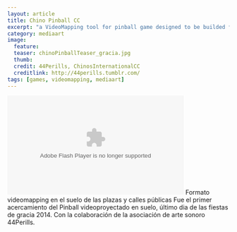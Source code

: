 ```yaml
---
layout: article
title: Chino Pinball CC 
excerpt: "a VideoMapping tool for pinball game designed to be builded for anyone anywhere"
category: mediaart
image: 
  feature: 
  teaser: chinoPinballTeaser_gracia.jpg
  thumb: 
  credit: 44Perills, ChinosInternationalCC
  creditlink: http://44perills.tumblr.com/
tags: [games, videomapping, mediaart]
---
```


<object type="application/x-shockwave-flash" width="400" height="225" data="https://www.flickr.com/apps/video/stewart.swf" classid="clsid:D27CDB6E-AE6D-11cf-96B8-444553540000"><param name="flashvars" value="intl_lang=en-US&photo_secret=7ccc7da4b3&photo_id=14915641167&hd_default=false"></param><param name="movie" value="https://www.flickr.com/apps/video/stewart.swf"></param><param name="bgcolor" value="#000000"></param><param name="allowFullScreen" value="true"></param><embed type="application/x-shockwave-flash" src="https://www.flickr.com/apps/video/stewart.swf" bgcolor="#000000" allowfullscreen="true" flashvars="intl_lang=en-US&photo_secret=7ccc7da4b3&photo_id=14915641167&hd_default=false" width="400" height="225"></embed></object>
Formato videomapping en el suelo de las plazas y calles públicas
Fue el primer acercamiento del Pinball videoproyectado en suelo, último dia de las fiestas de gracia 2014. 
Con la colaboración de la asociación de arte sonoro 44Perills.

